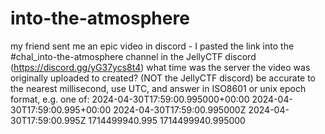# into-the-atmosphere

my friend sent me an epic video in discord - I pasted the link into the #chal_into-the-atmosphere channel in the JellyCTF discord (https://discord.gg/yG37ycs8t4)
what time was the server the video was originally uploaded to created? (NOT the JellyCTF discord)
be accurate to the nearest millisecond, use UTC, and answer in ISO8601 or unix epoch format, e.g. one of:
2024-04-30T17:59:00.995000+00:00
2024-04-30T17:59:00.995+00:00
2024-04-30T17:59:00.995000Z
2024-04-30T17:59:00.995Z
1714499940.995
1714499940.995000